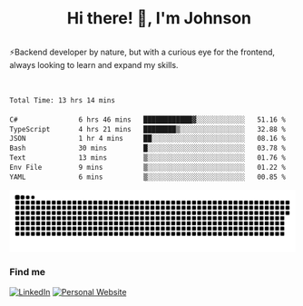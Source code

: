 <div id="user-content-toc">
  <ul align="center">
    <summary><h1 style="display: inline-block">Hi there! 👋, I'm Johnson</h1></summary>
  </ul>
</div>

⚡Backend developer by nature, but with a curious eye for the frontend, always looking to learn and expand my skills.

<br>


<!--START_SECTION:waka-->

```txt
Total Time: 13 hrs 14 mins

C#               6 hrs 46 mins   ████████████▓░░░░░░░░░░░░   51.16 %
TypeScript       4 hrs 21 mins   ████████▒░░░░░░░░░░░░░░░░   32.88 %
JSON             1 hr 4 mins     ██░░░░░░░░░░░░░░░░░░░░░░░   08.16 %
Bash             30 mins         █░░░░░░░░░░░░░░░░░░░░░░░░   03.78 %
Text             13 mins         ▒░░░░░░░░░░░░░░░░░░░░░░░░   01.76 %
Env File         9 mins          ▒░░░░░░░░░░░░░░░░░░░░░░░░   01.22 %
YAML             6 mins          ▒░░░░░░░░░░░░░░░░░░░░░░░░   00.85 %
```

<!--END_SECTION:waka-->

<picture>
  <source  srcset="https://github.com/joshwambere/joshwambere/blob/output/github-contribution-grid-snake-dark.svg?palette=github-dark">
  <source  srcset="https://github.com/joshwambere/joshwambere/blob/output/github-contribution-grid-snake.svg">
  <img alt="github contribution grid snake animation" src="https://github.com/joshwambere/joshwambere/blob/output/github-contribution-grid-snake.svg">
</picture>

### Find me
<a href="https://www.linkedin.com/in/dusabe-johnson" target="_blank"><img src="https://img.shields.io/badge/LinkedIn-%230077B5.svg?&style=flat&logo=linkedin&logoColor=white" alt="LinkedIn"></a>
‎‎ [![Personal Website](https://img.shields.io/badge/visit-Johnsonis.me-blue)](https://johnsonis.me/)
